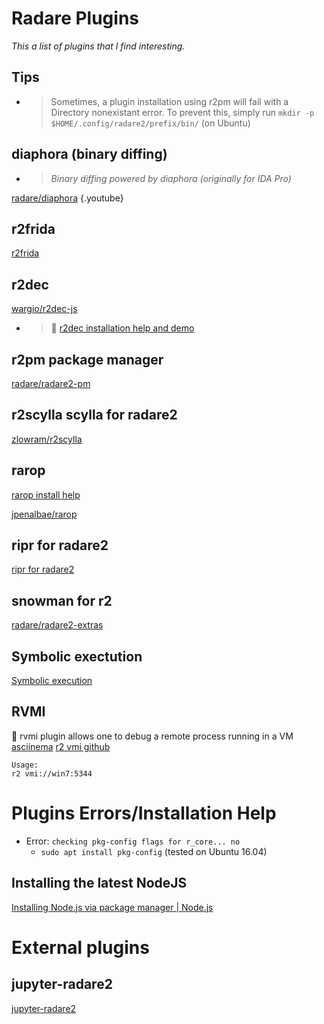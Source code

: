 <!-- TITLE: radare2 plugins -->
# Radare Plugins

_This a list of plugins that I find interesting._ 

## Tips
- > Sometimes, a plugin installation using r2pm will fail with a Directory nonexistant error. To prevent this, simply run `mkdir -p $HOME/.config/radare2/prefix/bin/` (on Ubuntu)

## diaphora (binary diffing)
   - > _Binary diffing powered by diaphora (originally for IDA Pro)_

  [radare/diaphora](https://github.com/radare/diaphora)
	[](https://www.youtube.com/watch?v=dAwXrUKaUsw){.youtube}

## r2frida
[r2frida](/radare-plugins/frida)

 ## r2dec

  [wargio/r2dec-js](https://github.com/wargio/r2dec-js)  
- > 🚀 [r2dec installation help and demo](https://asciinema.org/a/0Ncb0iVwwNaXFP6qkpO1hvFVI)


## r2pm package manager

  [radare/radare2-pm](https://github.com/radare/radare2-pm/tree/master/db)
	
## r2scylla scylla for radare2

  [zlowram/r2scylla](https://github.com/zlowram/r2scylla)

## rarop

  [rarop install help](/plugins/rarop-install-help)

  [jpenalbae/rarop](https://github.com/jpenalbae/rarop)
	
## ripr for radare2
[ripr for radare2](/radare-plugins/ripr)

## snowman for r2
  [radare/radare2-extras](https://github.com/radare/radare2-extras/tree/master/r2snowman)

## Symbolic exectution
[Symbolic execution](/radare-plugins/angr)

## RVMI
🚀 rvmi plugin allows one to debug a remote process running in a VM [asciinema](https://asciinema.org/a/Vm2eXMSOS8faegNQGlH4C9J0u)
[r2 vmi github](https://github.com/Wenzel/radare2-extras/tree/vmi/vmi)

```
Usage:
r2 vmi://win7:5344
```


# Plugins Errors/Installation Help

  - Error: `checking pkg-config flags for r_core... no`
    - `sudo apt install pkg-config` (tested on Ubuntu 16.04)
## Installing the latest NodeJS
[Installing Node.js via package manager | Node.js](https://nodejs.org/en/download/package-manager/)
		
# External plugins
## jupyter-radare2
[jupyter-radare2](https://github.com/guedou/jupyter-radare2)
